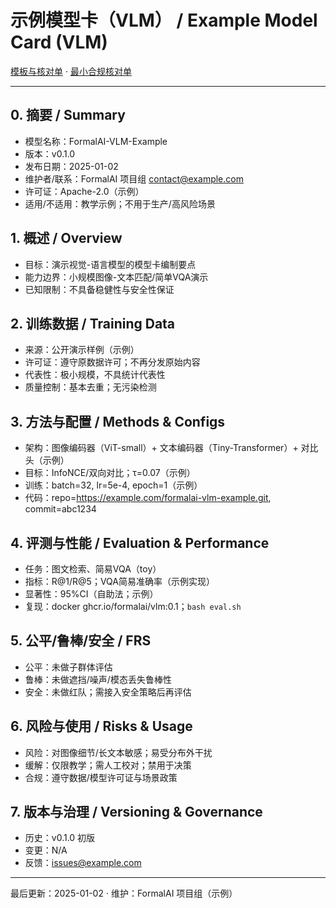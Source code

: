 # 示例模型卡（VLM） / Example Model Card (VLM)

[模板与核对单](../../TEMPLATES_MODEL_CARD.md) · [最小合规核对单](../../STANDARDS_CHECKLISTS.md)

---

## 0. 摘要 / Summary

- 模型名称：FormalAI-VLM-Example
- 版本：v0.1.0
- 发布日期：2025-01-02
- 维护者/联系：FormalAI 项目组 <contact@example.com>
- 许可证：Apache-2.0（示例）
- 适用/不适用：教学示例；不用于生产/高风险场景

## 1. 概述 / Overview

- 目标：演示视觉-语言模型的模型卡编制要点
- 能力边界：小规模图像-文本匹配/简单VQA演示
- 已知限制：不具备稳健性与安全性保证

## 2. 训练数据 / Training Data

- 来源：公开演示样例（示例）
- 许可证：遵守原数据许可；不再分发原始内容
- 代表性：极小规模，不具统计代表性
- 质量控制：基本去重；无污染检测

## 3. 方法与配置 / Methods & Configs

- 架构：图像编码器（ViT-small）+ 文本编码器（Tiny-Transformer）+ 对比头（示例）
- 目标：InfoNCE/双向对比；τ=0.07（示例）
- 训练：batch=32, lr=5e-4, epoch=1（示例）
- 代码：repo=<https://example.com/formalai-vlm-example.git>, commit=abc1234

## 4. 评测与性能 / Evaluation & Performance

- 任务：图文检索、简易VQA（toy）
- 指标：R@1/R@5；VQA简易准确率（示例实现）
- 显著性：95%CI（自助法；示例）
- 复现：docker ghcr.io/formalai/vlm:0.1；`bash eval.sh`

## 5. 公平/鲁棒/安全 / FRS

- 公平：未做子群体评估
- 鲁棒：未做遮挡/噪声/模态丢失鲁棒性
- 安全：未做红队；需接入安全策略后再评估

## 6. 风险与使用 / Risks & Usage

- 风险：对图像细节/长文本敏感；易受分布外干扰
- 缓解：仅限教学；需人工校对；禁用于决策
- 合规：遵守数据/模型许可证与场景政策

## 7. 版本与治理 / Versioning & Governance

- 历史：v0.1.0 初版
- 变更：N/A
- 反馈：<issues@example.com>

---

最后更新：2025-01-02  · 维护：FormalAI 项目组（示例）
